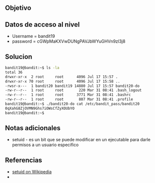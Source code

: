 ## Objetivo

## Datos de acceso al nivel
* Username = bandit19
* password = cGWpMaKXVwDUNgPAVJbWYuGHVn9zl3j8
## Solucion
````bash
bandit19@bandit:~$ ls -la
total 36
drwxr-xr-x  2 root     root      4096 Jul 17 15:57 .
drwxr-xr-x 70 root     root      4096 Jul 17 15:58 ..
-rwsr-x---  1 bandit20 bandit19 14880 Jul 17 15:57 bandit20-do
-rw-r--r--  1 root     root       220 Mar 31 08:41 .bash_logout
-rw-r--r--  1 root     root      3771 Mar 31 08:41 .bashrc
-rw-r--r--  1 root     root       807 Mar 31 08:41 .profile
bandit19@bandit:~$ ./bandit20-do cat /etc/bandit_pass/bandit20
0qXahG8ZjOVMN9Ghs7iOWsCfZyXOUbYO
bandit19@bandit:~$
````
## Notas adicionales
- setuid - es un bit que se puede modificar en un ejecutable para darle permisos a un usuario especifico
## Referencias
- [setuid on Wikipedia](https://en.wikipedia.org/wiki/Setuid)
- 